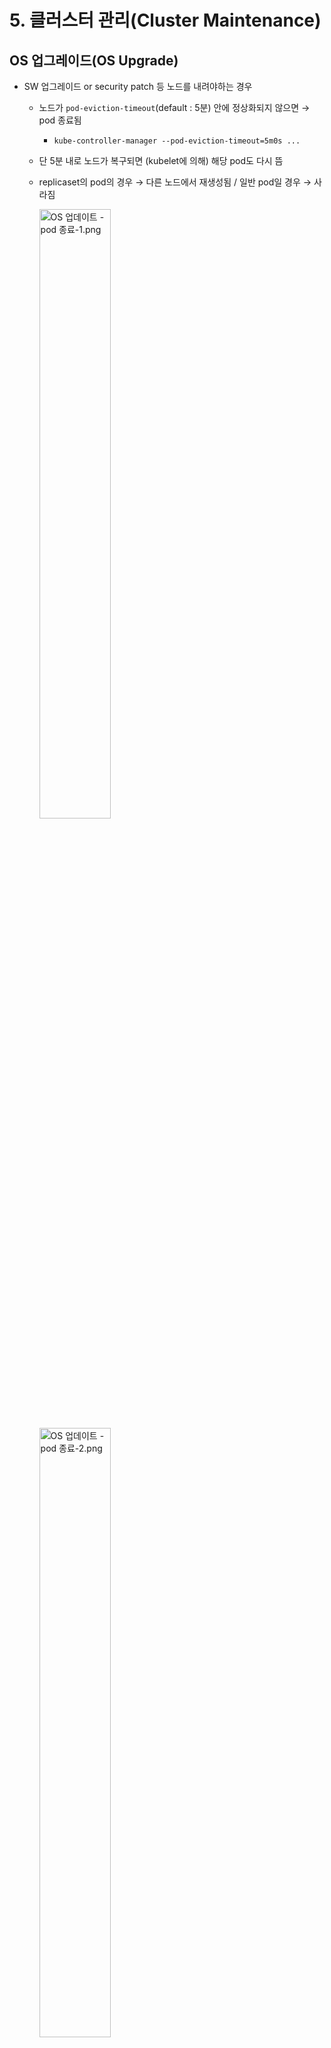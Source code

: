 # 5. 클러스터 관리(Cluster Maintenance)

## OS 업그레이드(OS Upgrade)

+ SW 업그레이드 or security patch 등 노드를 내려야하는 경우

  + 노드가 `pod-eviction-timeout`(default : 5분) 안에 정상화되지 않으면 → pod 종료됨

    + `kube-controller-manager --pod-eviction-timeout=5m0s ...`

  + 단 5분 내로 노드가 복구되면 (kubelet에 의해) 해당 pod도 다시 뜸

  + replicaset의 pod의 경우 → 다른 노드에서 재생성됨 / 일반 pod일 경우 → 사라짐

    <img src="https://user-images.githubusercontent.com/33214969/161427053-e12a3ea7-7f23-4c98-824b-6cb43d9bceff.png" alt="OS 업데이트 - pod 종료-1.png" width="50%;" />

    <img src="https://user-images.githubusercontent.com/33214969/161427054-d9d79e33-6813-41c9-9edc-6d6cd1a6ac4c.png" alt="OS 업데이트 - pod 종료-2.png" width="50%;" />

### Drain 명령어

```tex
▫️ 해당 노드는 스케줄링에서 제외(unschedulable) + 해당 노드에 떠있는 pod들을 종료하고 다른 노드에 띄움
```

+ 이때 이동되는 pod들은 replicaset에 의해 생성된 pod 뿐만 아니라 모든 pod들이 해당됨

+ 노드/pod를 내려야 하는 경우에 사용함

  <img src="https://user-images.githubusercontent.com/33214969/161427051-e831a101-acc6-4d01-b8cd-1d4fc2e556bd.png" alt="OS 업데이트 - drain.png" width="50%;" />

+ drain 후 노드의 상태 : Ready, SchedulingDisabled

+ drain vs cordon

  + drain : 해당 노드를 스케줄링에서 제외 + 해당 노드에 떠있는 pod들을 종료하고 다른 노드에 띄움
  + cordon : 해당 노드를 스케줄링에서 제외 + 현재 떠있는 pod에 영향 없음 → 이후에 새롭게 생성되는 pod들이 이 노드에 스케줄링되지 X

### Uncordon 명령어

```tex
▫️ 노드 복구
```

+ 노드 작업이 끝난 후 `uncordon` 명령어를 통해 해당 노드를 클러스터로 복귀시킴 → 단 pod들은 되돌아오지 않음

  <img src="https://user-images.githubusercontent.com/33214969/161427045-de550830-6658-428e-8d21-10c25db7d844.png" alt="OS 업데이트 - 노드 업데이트.png" width="30%;" />

+ 관련 명령어

  + drain : 

    ```
    kubectl drain [node명]
    ```

    + (옵션) local data 모두 삭제 : `--delete-local-data`
    + (옵션) demonset을 무시하고 모두 삭제 : `--ignore-daemonsets`

  + uncordon : `kubectl uncordon [node명]`

<br/>

## 쿠버네티스 버전(Kubernetes Versions)

```tex
▫️ v[MACJOR].[MINOR].[PATCH]
```

<img src="https://user-images.githubusercontent.com/33214969/161427268-f49e83ea-d28a-4cec-9791-7bd91a404fec.png" alt="쿠버네티스 버전.png" width="30%;" />

+ ETCD, CoreDNS → 따로 독립된 버전으로 개발됨

+ 쿠버네티스의 모든 구성요소가 같은 버전일 필요 X

+ kube-apiserver는 control plane의 핵심 요소로, 다른 구성요소보다 버전이 항상 높아야 함

  + kube-apiserver > Controller-manager, kube-scheduler > kubelet, kube-proxy 순서

  + kubectl은 `x+1 ~ x-1`까지 가능함

    <img src="https://user-images.githubusercontent.com/33214969/161427291-6ba16152-5fdf-404c-9625-d989b17cc089.png" alt="쿠버네티스 버전4.png" width="30%;" />

+ 쿠버네티스는 새 버전이 릴리즈 되었을 때, 두 버전 이전 까지만 지원됨 → 이에 맞춰 업그레이드 필요함

  + ex) new version : v1.13 → v1.12, v1.11까지 지원됨
  + 업그레이드 시, minor 버전을 하나씩 올리는 것을 추천함

+ 배포 버전

  + alpha : 추가되는 기능들을 disable한 현태로 배포
  + beta : 추가 기능들을 enable한 형태로 배포
  + release : 안정화된 버전을 배포

<br/>

## 클러스터 업그레이드(Cluster Upgrade)

+ Master Node > Worker Node 업그레이드 순서로 진행

### Master Node 업그레이드

+ 마스터 노드가 업그레이드 되는 동안 → apiserver, scheduler, controller manager 등 control plane 구성 요소들이 다운됨
+ 단, worker node or pod(애플리케이션)에 영향 X

### Worker Node 업그레이드

+ Worker node 업그레이드 방법 3가지

  1. 한 번에 모두 업그레이드
     + 애플리케이션 접근 불가
  2. 하나씩 업그레이드
     + 노드 1개씩 업그레이드할 노드의 pod들을 옮김 + 업그레이드 후 다시 옮김
     + downtime X
  3. 새 노드 추가 + 원래 노드를 evict
     + 클라우드 환경에서 편리하게 가능함

+ 관련 명령어

  + 업그레이드 시, 관련 정보 : `kubeadm upgrade plan`

  1. kubeadm 버전 업그레이드 : `apt update` + `apt install -y kubeadm=1.18.0-00` / `api-get upgrade -y kubeadm=1.18.0-00`
  2. 클러스터(컴포넌트) 업그레이드 : `kubeadm upgrade apply v1.18.0`
  3. 노드 버전 체크 : `kubectl get nodes`

  → 여기까지 진행 시, 클러스터의 버전이 변경되지 X → apiserver 버전이 아닌 apiserver에 등록된 kubelet의 버전을 업그레이드 했기 때문

  4. Master Node의 kubelet 업그레이드 : `apt install kubelet=1.18.0-00` / `api-get upgrade -y kubelet=1.18.0-00` + `systemctl restart kubelet`
  5. Worker Node 업그레이드
     1. Worker Node 하나씩 접속 : `ssh [node명]`
     2. 노드 이동 : `kubectl drain [node명] (--ignore-daemonsets)`
     3. 노드를 unschedulable 상태로 변경 : `kubectl cordon [node명]`
     4. kubeadm 업그레이드 : `apt update` +  `apt install -y kubeadm=1.18.0-00` / `api-get upgrade -y kubeadm=1.18.0-00` + `kubeadm upgrade node`
     5. kubelet 업그레이드 : `apt install kubelet=1.18.0-00` / `api-get upgrade -y kubelet=1.18.0-00`
     6. 새로운 버전 설정 : `kubeadm upgrade node config --kubelet-version v1.18.0`
     7. kubelet 재시작 : `systemctl restart kubelet`
     8. 노드 uncordeon : `kubectl uncordon [node명]`

  * Worker Node 업그레이드(요약)
    1. `ssh [node명]`
    2. `apt update`
    3. `apt install kubeadm=1.18.0-00`
    4. `kubeadm upgrade node`
    5. `apt install kubelet=1.18.0-00`
    6. `systemctl restart kubelet`
    7. `exit` or `CTL+d`

<br/>

## 백업(Backup) & 복구(Restore)

### Backup

+ 백업 대상 - 각종 오브젝트, ETCD 클러스터, Persisten Volume

+ declarative 방식(파일로 object를 생성하는 방식)이 백업하는데 선호됨

+ 리소스 백업 방법 → 오브젝트 설정 정보 저장(pod, deployment, service만 가능함)

  `kubectl get all -A -o yaml > [yaml 파일명].yaml`

+ ETCD 스냅샷

  + 스냅샷 생성 : `ETCDTL_API=3 etcdctl snapshot save [snapshot명].db`

    ```bash
    $ ETCDCTL_API=3 etcdctl --endpoints=https://[127.0.0.1]:2379 \\
    --cacert=/etc/kubernetes/pki/etcd/ca.crt \\
    --cert=/etc/kubernetes/pki/etcd/server.crt \\
    --key=/etc/kubernetes/pki/etcd/server.key \\
    snapshot save /opt/snapshot-pre-boot.db
    ```

  + 스냅샷 상태 확인 : `ETCDTL_API=3 etcdctl snapshot status snapshot.db`

+ ETCD 백업

  ```bash
  $ sudo ETCDCTL_API=3 ./etcdctl \\\\
  	--endpoints 127.0.0.1:2379 \\\\
  	--cacert /etc/kubernetes/pki/etcd/ca.crt \\\\
  	--cert /etc/kubernetes/pki/etcd/server.crt \\\\
  	--key /etc/kubernetes/pki/etcd/server.key \\\\
  	snapshot save snapshotdb
  ```

  + 위 옵션 → etcd 프로세스에서 확인 가능

    + ```
      ps -aux | grep -i etcd
      ```

      + `--cert-file` / `--key-file` / `--trusted-ca-file`

### Restore

+ ETCD Restore

  1. kube-apiserver 중지 : `service kube-apiserver stop`

  2. etcd restore → etcd config 파일에 `--data-dir`이  적용되어 있음 : `ETCDCTL_API=3 etcdctl snapshot restore snapshot.db --data-dir /var/lib/etcd-from-backup`

  3. `systemctl daemon-reload`

  4. `service etcd restart`

  5. `service kube-apiserver start`

  6. ETCD pod는 static pod임 → `/etc/kubernetes/manifests/etcd.yaml` 파일이 존재함

  7. 해당 yaml 파일에서 restore할 때, 자신이 지정한 —data-dir /var/lib/etcd-from-backup으로 수정해야 함

     ```yaml
     volumes:
     - hostPath:
         path: /etc/kubernetes/pki/etcd
         type: DirectoryOrCreate
       name: etcd-certs
     - hostPath:
         path: /var/lib/etcd-from-backup    # 여기를 수정!
         type: DirectoryOrCreate
       name: etcd-data
     ```

  8. 수정 후 저장 > 쿠버네티스가 ETCD pod를 재생성 + data 디렉토리를 `/var/lib/etcd-from-backup`을 바라봄

<br/><br/>